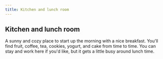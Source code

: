 ```yaml
---
title: Kitchen and lunch room
---
```

## Kitchen and lunch room
A sunny and cozy place to start up the morning with a nice breakfast. You'll find fruit, coffee, tea, cookies, yogurt, and cake from time to time. You can stay and work here if you'd like, but it gets a little busy around lunch time.

